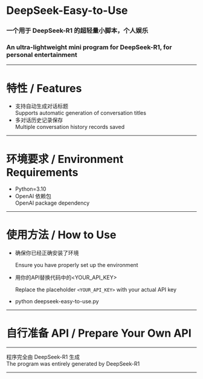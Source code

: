 # DeepSeek-Easy-to-Use  
### 一个用于 DeepSeek-R1 的超轻量小脚本，个人娱乐  
### An ultra-lightweight mini program for DeepSeek-R1, for personal entertainment  

---

# 特性 / Features  
- 支持自动生成对话标题  
  Supports automatic generation of conversation titles  
- 多对话历史记录保存  
  Multiple conversation history records saved  

---

# 环境要求 / Environment Requirements  
- Python=3.10  
- OpenAI 依赖包  
  OpenAI package dependency  
---

# 使用方法 / How to Use
- 确保你已经正确安装了环境
  
  Ensure you have properly set up the environment
- 用你的API替换代码中的<YOUR_API_KEY>

  Replace the placeholder `<YOUR_API_KEY>` with your actual API key
- python deepseek-easy-to-use.py

---

# 自行准备 API / Prepare Your Own API  

---

程序完全由 DeepSeek-R1 生成  
The program was entirely generated by DeepSeek-R1  

---

